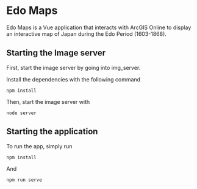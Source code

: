 # Edo Maps
Edo Maps is a Vue application that interacts with ArcGIS Online to display an interactive map of Japan during the Edo Period (1603-1868). 

## Starting the Image server
First, start the image server by going into img_server. 

Install the dependencies with the following command 
```
npm install
```

Then, start the image server with 
```
node server
```

## Starting the application 
To run the app, simply run
```
npm install
```

And 
```
npm run serve
```


